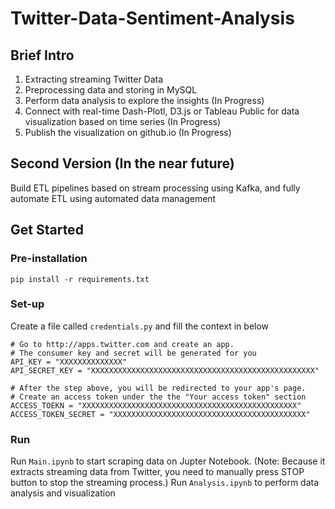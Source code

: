 # Twitter-Data-Sentiment-Analysis

## Brief Intro
1. Extracting streaming Twitter Data
2. Preprocessing data and storing in MySQL
3. Perform data analysis to explore the insights (In Progress)
4. Connect with real-time Dash-Plotl, D3.js or Tableau Public for data visualization based on time series (In Progress)
5. Publish the visualization on github.io (In Progress)

## Second Version (In the near future)
Build ETL pipelines based on stream processing using Kafka, and fully automate ETL using automated data management


## Get Started

### Pre-installation
```
pip install -r requirements.txt
```
### Set-up
Create a file called ```credentials.py``` and fill the context in below
```
# Go to http://apps.twitter.com and create an app.
# The consumer key and secret will be generated for you
API_KEY = "XXXXXXXXXXXXXX"
API_SECRET_KEY = "XXXXXXXXXXXXXXXXXXXXXXXXXXXXXXXXXXXXXXXXXXXXXXXXXX"

# After the step above, you will be redirected to your app's page.
# Create an access token under the the "Your access token" section
ACCESS_TOEKN = "XXXXXXXXXXXXXXXXXXXXXXXXXXXXXXXXXXXXXXXXXXXXXXXX"
ACCESS_TOKEN_SECRET = "XXXXXXXXXXXXXXXXXXXXXXXXXXXXXXXXXXXXXXXXXXX"
```

### Run
Run ```Main.ipynb``` to start scraping data on Jupter Notebook. (Note: Because it extracts streaming data from Twitter, you need to manually press STOP button to stop the streaming process.)
Run ```Analysis.ipynb``` to perform data analysis and visualization
